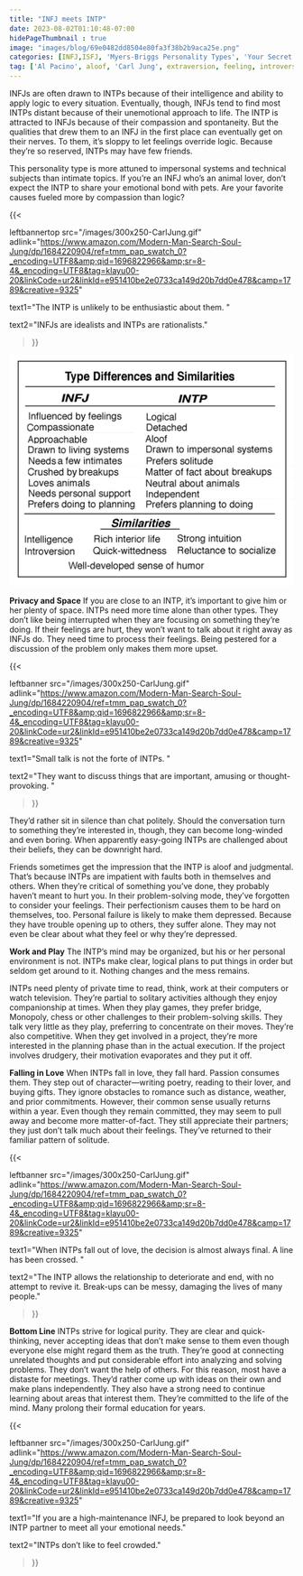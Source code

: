 ```yaml
---
title: "INFJ meets INTP"
date: 2023-08-02T01:10:48-07:00
hidePageThumbnail : true 
image: "images/blog/69e0482dd8504e80fa3f38b2b9aca25e.png"
categories: [INFJ,ISFJ, 'Myers-Briggs Personality Types', 'Your Secret Self']
tag: ['Al Pacino', aloof, 'Carl Jung', extraversion, feeling, introversion, introvert, judging, MBTI, Myers-Briggs, perceiving, personality, personality type, psychology, relationships, thinking, 'Tiger Woods']
---
```


INFJs are often drawn to INTPs because of their intelligence and ability to apply logic to every situation. Eventually, though, INFJs tend to find most INTPs distant because of their unemotional approach to life. The INTP is attracted to INFJs because of their compassion and spontaneity. But the qualities that drew them to an INFJ in the first place can eventually get on their nerves. To them, it’s sloppy to let feelings override logic. Because they’re so reserved, INTPs may have few friends.

This personality type is more attuned to impersonal systems and technical subjects than intimate topics. If you’re an INFJ who’s an animal lover, don’t expect the INTP to share your emotional bond with pets. Are your favorite causes fueled more by compassion than logic?  

{{< 

leftbannertop src="/images/300x250-CarlJung.gif" adlink="https://www.amazon.com/Modern-Man-Search-Soul-Jung/dp/1684220904/ref=tmm_pap_swatch_0?_encoding=UTF8&amp;qid=1696822966&amp;sr=8-4&_encoding=UTF8&tag=klayu00-20&linkCode=ur2&linkId=e951410be2e0733ca149d20b7dd0e478&camp=1789&creative=9325"  

text1="The INTP is unlikely to be enthusiastic about them. " 

text2="INFJs are idealists and INTPs are rationalists."

>}}

![infj-intp-table](/infj-intp-table.jpg)

**Privacy and Space**
If you are close to an INTP, it’s important to give him or her plenty of space. INTPs need more time alone than other types. They don’t like being interrupted when they are focusing on something they’re doing. If their feelings are hurt, they won’t want to talk about it right away as INFJs do. They need time to process their feelings. Being pestered for a discussion of the problem only makes them more upset.

{{< 

leftbanner src="/images/300x250-CarlJung.gif" adlink="https://www.amazon.com/Modern-Man-Search-Soul-Jung/dp/1684220904/ref=tmm_pap_swatch_0?_encoding=UTF8&amp;qid=1696822966&amp;sr=8-4&_encoding=UTF8&tag=klayu00-20&linkCode=ur2&linkId=e951410be2e0733ca149d20b7dd0e478&camp=1789&creative=9325"  

text1="Small talk is not the forte of INTPs. " 

text2="They want to discuss things that are important, amusing or thought-provoking. "

>}}

They’d rather sit in silence than chat politely. Should the conversation turn to something they’re interested in, though, they can become long-winded and even boring. When apparently easy-going INTPs are challenged about their beliefs, they can be downright hard.

Friends sometimes get the impression that the INTP is aloof and judgmental. That’s because INTPs are impatient with faults both in themselves and others. When they’re critical of something you’ve done, they probably haven’t meant to hurt you. In their problem-solving mode, they’ve forgotten to consider your feelings. Their perfectionism causes them to be hard on themselves, too. Personal failure is likely to make them depressed. Because they have trouble opening up to others, they suffer alone. They may not even be clear about what they feel or why they’re depressed.



**Work and Play**
The INTP’s mind may be organized, but his or her personal environment is not. INTPs make clear, logical plans to put things in order but seldom get around to it. Nothing changes and the mess remains.

INTPs need plenty of private time to read, think, work at their computers or watch television. They’re partial to solitary activities although they enjoy companionship at times. When they play games, they prefer bridge, Monopoly, chess or other challenges to their problem-solving skills. They talk very little as they play, preferring to concentrate on their moves. They’re also competitive. When they get involved in a project, they’re more interested in the planning phase than in the actual execution. If the project involves drudgery, their motivation evaporates and they put it off.


**Falling in Love**
When INTPs fall in love, they fall hard. Passion consumes them. They step out of character—writing poetry, reading to their lover, and buying gifts. They ignore obstacles to romance such as distance, weather, and prior commitments. However, their common sense usually returns within a year. Even though they remain committed, they may seem to pull away and become more matter-of-fact. They still appreciate their partners; they just don’t talk much about their feelings. They’ve returned to their familiar pattern of solitude.

{{< 

leftbanner src="/images/300x250-CarlJung.gif" adlink="https://www.amazon.com/Modern-Man-Search-Soul-Jung/dp/1684220904/ref=tmm_pap_swatch_0?_encoding=UTF8&amp;qid=1696822966&amp;sr=8-4&_encoding=UTF8&tag=klayu00-20&linkCode=ur2&linkId=e951410be2e0733ca149d20b7dd0e478&camp=1789&creative=9325"  

text1="When INTPs fall out of love, the decision is almost always final. A line has been crossed. " 

text2="The INTP allows the relationship to deteriorate and end, with no attempt to revive it. Break-ups can be messy, damaging the lives of many people."

>}}

**Bottom Line**
INTPs strive for logical purity. They are clear and quick-thinking, never accepting ideas that don’t make sense to them even though everyone else might regard them as the truth. They’re good at connecting unrelated thoughts and put considerable effort into analyzing and solving problems. They don’t want the help of others. For this reason, most have a distaste for meetings. They’d rather come up with ideas on their own and make plans independently. They also have a strong need to continue learning about areas that interest them. They’re committed to the life of the mind. Many prolong their formal education for years.



{{< 

leftbanner src="/images/300x250-CarlJung.gif" adlink="https://www.amazon.com/Modern-Man-Search-Soul-Jung/dp/1684220904/ref=tmm_pap_swatch_0?_encoding=UTF8&amp;qid=1696822966&amp;sr=8-4&_encoding=UTF8&tag=klayu00-20&linkCode=ur2&linkId=e951410be2e0733ca149d20b7dd0e478&camp=1789&creative=9325"  

text1="If you are a high-maintenance INFJ, be prepared to look beyond an INTP partner to meet all your emotional needs." 

text2="INTPs don’t like to feel crowded."

>}}